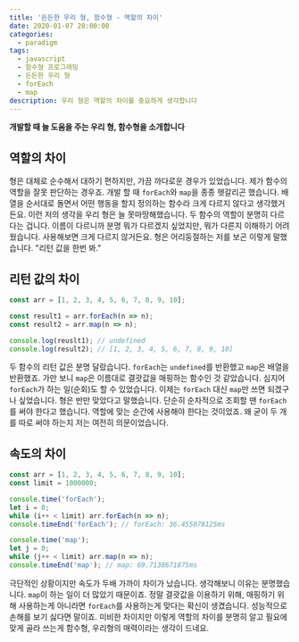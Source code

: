 ```yaml
---
title: '든든한 우리 형, 함수형 - 역할의 차이'
date: 2020-01-07 20:00:00
categories:
  - paradigm
tags:
  - javascript
  - 함수형 프로그래밍
  - 든든한 우리 형
  - forEach
  - map
description: 우리 형은 역할의 차이를 중요하게 생각합니다
---
```

**개발할 때 늘 도움을 주는 우리 형, 함수형을 소개합니다**

## 역할의 차이
형은 대체로 순수해서 대하기 편하지만, 가끔 까다로운 경우가 있었습니다. 제가 함수의 역할을 잘못 판단하는 경우죠. 개발 할 때 `forEach`와 `map`을 종종 헷갈리곤 했습니다. 배열을 순서대로 돌면서 어떤 행동을 할지 정의하는 함수라 크게 다르지 않다고 생각했거든요. 이런 저의 생각을 우리 형은 늘 못마땅해했습니다. 두 함수의 역할이 분명히 다르다는 겁니다. 이름이 다르니까 분명 뭐가 다르겠지 싶었지만, 뭐가 다른지 이해하기 어려웠습니다. 사용해보면 크게 다르지 않거든요. 형은 어리둥절하는 저를 보곤 이렇게 말했습니다. "리턴 값을 한번 봐."

## 리턴 값의 차이
```js
const arr = [1, 2, 3, 4, 5, 6, 7, 8, 9, 10];

const result1 = arr.forEach(n => n);
const result2 = arr.map(n => n);

console.log(reuslt1); // undefined
console.log(result2); // [1, 2, 3, 4, 5, 6, 7, 8, 9, 10]
```

두 함수의 리턴 값은 분명 달랐습니다. `forEach`는 `undefined`를 반환했고 `map`은 배열을 반환했죠. 가만 보니 `map`은 이름대로 결괏값을 매핑하는 함수인 것 같았습니다. 심지어 `forEach`가 하는 일(순회)도 할 수 있었습니다. 이제는 `forEach` 대신 `map`만 쓰면 되겠구나 싶었습니다. 형은 반만 맞았다고 말했습니다. 단순히 순차적으로 조회할 땐 `forEach`를 써야 한다고 했습니다. 역할에 맞는 순간에 사용해야 한다는 것이었죠. 왜 굳이 두 개를 따로 써야 하는지 저는 여전히 의문이었습니다. 

## 속도의 차이
```js
const arr = [1, 2, 3, 4, 5, 6, 7, 8, 9, 10];
const limit = 1000000;

console.time('forEach');
let i = 0;
while (i++ < limit) arr.forEach(n => n);
console.timeEnd('forEach'); // forEach: 36.455078125ms

console.time('map');
let j = 0;
while (j++ < limit) arr.map(n => n);
console.timeEnd('map'); // map: 69.7138671875ms
```

극단적인 상황이지만 속도가 두배 가까이 차이가 났습니다. 생각해보니 이유는 분명했습니다. `map`이 하는 일이 더 많았기 때문이죠. 정말 결괏값을 이용하기 위해, 매핑하기 위해 사용하는게 아니라면 `forEach`를 사용하는게 맞다는 확신이 생겼습니다. 성능적으로 손해를 보기 싫다면 말이죠. 미비한 차이지만 이렇게 역할의 차이를 분명히 알고 필요에 맞게 골라 쓰는게 함수형, 우리형의 매력이라는 생각이 드네요.